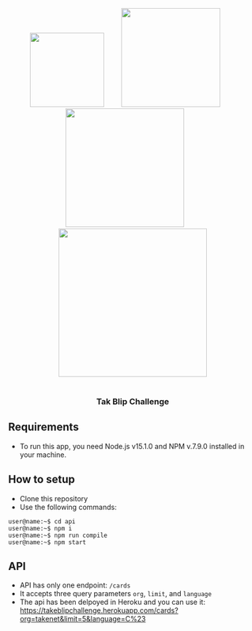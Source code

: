 <div align="center">
  <img src="https://encrypted-tbn0.gstatic.com/images?q=tbn:ANd9GcRtmAyNB0XJKRhS4zMU6heS64Ghm-xxYiVyyUfNQ1QdjsEFJW-SiBCdJH3_Af0rWPnaXfA&usqp=CAU" width="150px">
  <span> &nbsp &nbsp &nbsp &nbsp</span>
  <img src="https://encrypted-tbn0.gstatic.com/images?q=tbn:ANd9GcS7WVmSy2jD2i1h_quzZb3upizNZ-W1gIcwvU0IBqLUtdnoTXdAviPbwIekRywq34myqA&usqp=CAU" width="200px"> 
  <span> &nbsp &nbsp &nbsp &nbsp</span>
  <img src="https://expressjs.com/images/express-facebook-share.png" width="240px">
  <span> &nbsp &nbsp &nbsp &nbsp</span>
  <img src="https://www.hostko.si/blog/wp-content/uploads/2019/07/nodejs-logo.png" width="300px">
</div>
<br />

<div align="center">
  <h3> Tak Blip Challenge </h3>
</div>

## Requirements
 - To run this app, you need Node.js v15.1.0 and NPM v.7.9.0 installed in your machine.

## How to setup
 - Clone this repository
 - Use the following commands: 
  ```console
  user@name:~$ cd api
  user@name:~$ npm i
  user@name:~$ npm run compile
  user@name:~$ npm start
  ```
 
 ## API
  - API has only one endpoint: `/cards`
  - It accepts three query parameters `org`, `limit`, and `language`
  - The api has been delpoyed in Heroku and you can use it: https://takeblipchallenge.herokuapp.com/cards?org=takenet&limit=5&language=C%23 

